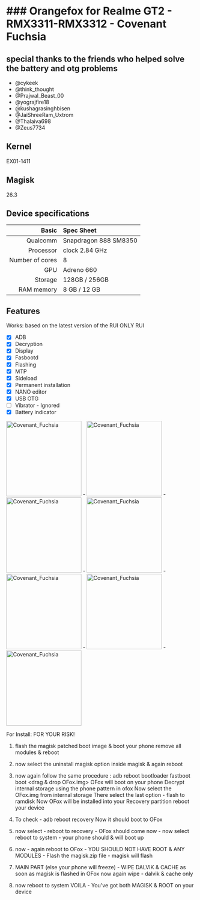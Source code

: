 # ### Orangefox for Realme GT2 - RMX3311-RMX3312 - Covenant Fuchsia

## special thanks to the friends who helped solve the battery and otg problems
 - @cykeek
 - @think_thought
 - @Prajwal_Beast_00
 - @yograjfire18
 - @kushagrasinghbisen
 - @JaiShreeRam_Uxtrom
 - @Thalaiva698
 - @Zeus7734

## Kernel
EX01-1411

## Magisk
26.3

## Device specifications

Basic   | Spec Sheet
-------:|:-------------------------
Qualcomm | Snapdragon 888 SM8350
Processor| clock 2.84 GHz
Number of cores | 8
GPU | Adreno 660
Storage	| 128GB / 256GB 
RAM memory	| 8 GB / 12 GB

## Features

Works: based on the latest version of the RUI
ONLY RUI
- [X] ADB
- [X] Decryption
- [X] Display
- [X] Fasbootd
- [X] Flashing
- [X] MTP
- [X] Sideload
- [X] Permanent installation
- [X] NANO editor
- [X] USB OTG 
- [ ] Vibrator - Ignored
- [X] Battery indicator

<img src="https://i.ibb.co/vQ1KFnF/Screenshot-2023-10-07-02-13-07.png" alt="Covenant_Fuchsia" title="Covenant_Fuchsia" height="200"> - <img src="https://i.ibb.co/7n76r7m/Screenshot-2023-10-07-02-13-47.png" alt="Covenant_Fuchsia" title="Covenant_Fuchsia" height="200"> - <img src="https://i.ibb.co/cC0xMFt/Screenshot-2023-10-07-02-13-55.png" alt="Covenant_Fuchsia" title="Covenant_Fuchsia" height="200"> - <img src="https://i.ibb.co/Mk0F0F1/Screenshot-2023-10-07-02-14-04.png" alt="Covenant_Fuchsia" title="Covenant_Fuchsia" height="200"> - <img src="https://i.ibb.co/rG5MyxG/Screenshot-2023-10-07-02-14-24.png" alt="Covenant_Fuchsia" title="Covenant_Fuchsia" height="200"> - <img src="https://i.ibb.co/yQPwWch/Screenshot-2023-10-07-02-15-22.png" alt="Covenant_Fuchsia" title="Covenant_Fuchsia" height="200"> - <img src="https://i.ibb.co/rvswmTD/Screenshot-2023-10-07-02-15-39.png" alt="Covenant_Fuchsia" title="Covenant_Fuchsia" height="200">

For Install: FOR YOUR RISK!
1. flash the magisk patched boot image & boot your phone
remove all modules & reboot

2. now select the uninstall magisk option inside magisk & again reboot

3. now again follow the same procedure :
adb reboot bootloader
fastboot boot <drag & drop OFox.img>
OFox will boot on your phone
Decrypt internal storage using the phone pattern in ofox
Now select the OFox.img from internal storage
There select the last option - flash to ramdisk
Now OFox will be installed into your Recovery partition
reboot your device

4. To check - adb reboot recovery
Now it should boot to OFox

5. now select - reboot to recovery - OFox should come now - now select reboot to system - 
your phone should & will boot up

6. now - again reboot to OFox - YOU SHOULD NOT HAVE ROOT & ANY MODULES - Flash the magisk.zip file - magisk will flash

7. MAIN PART (else your phone will freeze) - WIPE DALVIK & CACHE as soon as magisk is flashed in OFox 
now again wipe - dalvik & cache only 

8. now reboot to system
VOILA - You've got both MAGISK & ROOT on your device

